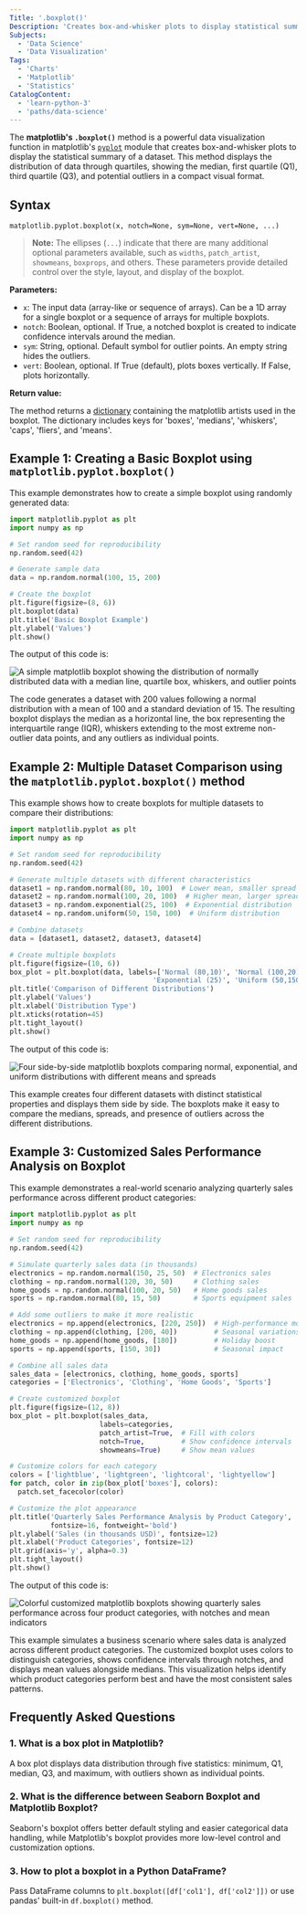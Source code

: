 ```yaml
---
Title: '.boxplot()'
Description: 'Creates box-and-whisker plots to display statistical summaries of datasets.'
Subjects:
  - 'Data Science'
  - 'Data Visualization'
Tags:
  - 'Charts'
  - 'Matplotlib'
  - 'Statistics'
CatalogContent:
  - 'learn-python-3'
  - 'paths/data-science'
---
```


The **matplotlib's `.boxplot()`** method is a powerful data visualization function in matplotlib's [`pyplot`](https://www.codecademy.com/resources/docs/matplotlib/pyplot) module that creates box-and-whisker plots to display the statistical summary of a dataset. This method displays the distribution of data through quartiles, showing the median, first quartile (Q1), third quartile (Q3), and potential outliers in a compact visual format.

## Syntax

```pseudo
matplotlib.pyplot.boxplot(x, notch=None, sym=None, vert=None, ...)
```

> **Note:** The ellipses (`...`) indicate that there are many additional optional parameters available, such as `widths`, `patch_artist`, `showmeans`, `boxprops`, and others. These parameters provide detailed control over the style, layout, and display of the boxplot.

**Parameters:**

- `x`: The input data (array-like or sequence of arrays). Can be a 1D array for a single boxplot or a sequence of arrays for multiple boxplots.
- `notch`: Boolean, optional. If True, a notched boxplot is created to indicate confidence intervals around the median.
- `sym`: String, optional. Default symbol for outlier points. An empty string hides the outliers.
- `vert`: Boolean, optional. If True (default), plots boxes vertically. If False, plots horizontally.

**Return value:**

The method returns a [dictionary](https://www.codecademy.com/resources/docs/python/dictionaries) containing the matplotlib artists used in the boxplot. The dictionary includes keys for 'boxes', 'medians', 'whiskers', 'caps', 'fliers', and 'means'.

## Example 1: Creating a Basic Boxplot using `matplotlib.pyplot.boxplot()`

This example demonstrates how to create a simple boxplot using randomly generated data:

```py
import matplotlib.pyplot as plt
import numpy as np

# Set random seed for reproducibility
np.random.seed(42)

# Generate sample data
data = np.random.normal(100, 15, 200)

# Create the boxplot
plt.figure(figsize=(8, 6))
plt.boxplot(data)
plt.title('Basic Boxplot Example')
plt.ylabel('Values')
plt.show()
```

The output of this code is:

![A simple matplotlib boxplot showing the distribution of normally distributed data with a median line, quartile box, whiskers, and outlier points](https://raw.githubusercontent.com/Codecademy/docs/main/media/boxplot1.png)

The code generates a dataset with 200 values following a normal distribution with a mean of 100 and a standard deviation of 15. The resulting boxplot displays the median as a horizontal line, the box representing the interquartile range (IQR), whiskers extending to the most extreme non-outlier data points, and any outliers as individual points.

## Example 2: Multiple Dataset Comparison using the `matplotlib.pyplot.boxplot()` method

This example shows how to create boxplots for multiple datasets to compare their distributions:

```py
import matplotlib.pyplot as plt
import numpy as np

# Set random seed for reproducibility
np.random.seed(42)

# Generate multiple datasets with different characteristics
dataset1 = np.random.normal(80, 10, 100)  # Lower mean, smaller spread
dataset2 = np.random.normal(100, 20, 100)  # Higher mean, larger spread
dataset3 = np.random.exponential(25, 100)  # Exponential distribution
dataset4 = np.random.uniform(50, 150, 100)  # Uniform distribution

# Combine datasets
data = [dataset1, dataset2, dataset3, dataset4]

# Create multiple boxplots
plt.figure(figsize=(10, 6))
box_plot = plt.boxplot(data, labels=['Normal (80,10)', 'Normal (100,20)',
                                   'Exponential (25)', 'Uniform (50,150)'])
plt.title('Comparison of Different Distributions')
plt.ylabel('Values')
plt.xlabel('Distribution Type')
plt.xticks(rotation=45)
plt.tight_layout()
plt.show()
```

The output of this code is:

![Four side-by-side matplotlib boxplots comparing normal, exponential, and uniform distributions with different means and spreads](https://raw.githubusercontent.com/Codecademy/docs/main/media/boxplot2.png)

This example creates four different datasets with distinct statistical properties and displays them side by side. The boxplots make it easy to compare the medians, spreads, and presence of outliers across the different distributions.

## Example 3: Customized Sales Performance Analysis on Boxplot

This example demonstrates a real-world scenario analyzing quarterly sales performance across different product categories:

```py
import matplotlib.pyplot as plt
import numpy as np

# Set random seed for reproducibility
np.random.seed(42)

# Simulate quarterly sales data (in thousands)
electronics = np.random.normal(150, 25, 50)  # Electronics sales
clothing = np.random.normal(120, 30, 50)     # Clothing sales
home_goods = np.random.normal(100, 20, 50)   # Home goods sales
sports = np.random.normal(80, 15, 50)        # Sports equipment sales

# Add some outliers to make it more realistic
electronics = np.append(electronics, [220, 250])  # High-performance months
clothing = np.append(clothing, [200, 40])         # Seasonal variations
home_goods = np.append(home_goods, [180])         # Holiday boost
sports = np.append(sports, [150, 30])             # Seasonal impact

# Combine all sales data
sales_data = [electronics, clothing, home_goods, sports]
categories = ['Electronics', 'Clothing', 'Home Goods', 'Sports']

# Create customized boxplot
plt.figure(figsize=(12, 8))
box_plot = plt.boxplot(sales_data,
                      labels=categories,
                      patch_artist=True,  # Fill with colors
                      notch=True,         # Show confidence intervals
                      showmeans=True)     # Show mean values

# Customize colors for each category
colors = ['lightblue', 'lightgreen', 'lightcoral', 'lightyellow']
for patch, color in zip(box_plot['boxes'], colors):
  patch.set_facecolor(color)

# Customize the plot appearance
plt.title('Quarterly Sales Performance Analysis by Product Category',
          fontsize=16, fontweight='bold')
plt.ylabel('Sales (in thousands USD)', fontsize=12)
plt.xlabel('Product Categories', fontsize=12)
plt.grid(axis='y', alpha=0.3)
plt.tight_layout()
plt.show()
```

The output of this code is:

![Colorful customized matplotlib boxplots showing quarterly sales performance across four product categories, with notches and mean indicators](https://raw.githubusercontent.com/Codecademy/docs/main/media/boxplot3.png)

This example simulates a business scenario where sales data is analyzed across different product categories. The customized boxplot uses colors to distinguish categories, shows confidence intervals through notches, and displays mean values alongside medians. This visualization helps identify which product categories perform best and have the most consistent sales patterns.

## Frequently Asked Questions

### 1. What is a box plot in Matplotlib?

A box plot displays data distribution through five statistics: minimum, Q1, median, Q3, and maximum, with outliers shown as individual points.

### 2. What is the difference between Seaborn Boxplot and Matplotlib Boxplot?

Seaborn's boxplot offers better default styling and easier categorical data handling, while Matplotlib's boxplot provides more low-level control and customization options.

### 3. How to plot a boxplot in a Python DataFrame?

Pass DataFrame columns to `plt.boxplot([df['col1'], df['col2']])` or use pandas' built-in `df.boxplot()` method.
